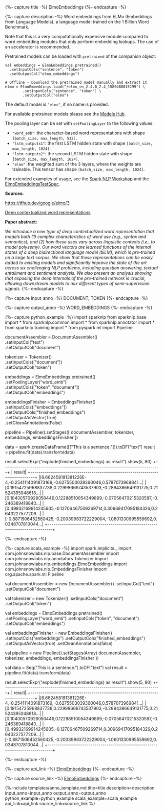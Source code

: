 {%- capture title -%}
ElmoEmbeddings
{%- endcapture -%}

{%- capture description -%}
Word embeddings from ELMo (Embeddings from Language Models), a language model trained on the 1 Billion Word Benchmark.

Note that this is a very computationally expensive module compared to word embedding modules that only perform
embedding lookups. The use of an accelerator is recommended.

Pretrained models can be loaded with `pretrained` of the companion object:
```
val embeddings = ElmoEmbeddings.pretrained()
  .setInputCols("sentence", "token")
  .setOutputCol("elmo_embeddings")

# Offline - Download the pretrained model manually and extract it
elmo = ElmoEmbeddings.load("/elmo_en_2.4.0_2.4_1580488815299") \
        .setInputCols("sentence", "token") \
        .setOutputCol("elmo")
```
The default model is `"elmo"`, if no name is provided.

For available pretrained models please see the [Models Hub](https://nlp.johnsnowlabs.com/models?task=Embeddings).

The pooling layer can be set with `setPoolingLayer` to the following values:
  - `"word_emb"`: the character-based word representations with shape `[batch_size, max_length, 512]`.
  - `"lstm_outputs1"`: the first LSTM hidden state with shape `[batch_size, max_length, 1024]`.
  - `"lstm_outputs2"`: the second LSTM hidden state with shape `[batch_size, max_length, 1024]`.
  - `"elmo"`: the weighted sum of the 3 layers, where the weights are trainable. This tensor has shape `[batch_size, max_length, 1024]`.

For extended examples of usage, see the
[Spark NLP Workshop](https://github.com/JohnSnowLabs/spark-nlp-workshop/blob/master/jupyter/training/english/dl-ner/ner_elmo.ipynb)
and the [ElmoEmbeddingsTestSpec](https://github.com/JohnSnowLabs/spark-nlp/blob/master/src/test/scala/com/johnsnowlabs/nlp/embeddings/ElmoEmbeddingsTestSpec.scala).

**Sources:**

https://tfhub.dev/google/elmo/3

[Deep contextualized word representations](https://arxiv.org/abs/1802.05365)

**Paper abstract:**

*We introduce a new type of deep contextualized word representation that models both (1) complex characteristics of
word use (e.g., syntax and semantics), and (2) how these uses vary across linguistic contexts (i.e., to model
polysemy). Our word vectors are learned functions of the internal states of a deep bidirectional language model
(biLM), which is pre-trained on a large text corpus. We show that these representations can be easily added to
existing models and significantly improve the state of the art across six challenging NLP problems, including
question answering, textual entailment and sentiment analysis. We also present an analysis showing that exposing the
deep internals of the pre-trained network is crucial, allowing downstream models to mix different types of
semi-supervision signals.*
{%- endcapture -%}

{%- capture input_anno -%}
DOCUMENT, TOKEN
{%- endcapture -%}

{%- capture output_anno -%}
WORD_EMBEDDINGS
{%- endcapture -%}

{%- capture python_example -%}
import sparknlp
from sparknlp.base import *
from sparknlp.common import *
from sparknlp.annotator import *
from sparknlp.training import *
from pyspark.ml import Pipeline

documentAssembler = DocumentAssembler() \
    .setInputCol("text") \
    .setOutputCol("document")

tokenizer = Tokenizer() \
    .setInputCols(["document"]) \
    .setOutputCol("token")

embeddings = ElmoEmbeddings.pretrained() \
    .setPoolingLayer("word_emb") \
    .setInputCols(["token", "document"]) \
    .setOutputCol("embeddings")

embeddingsFinisher = EmbeddingsFinisher() \
    .setInputCols(["embeddings"]) \
    .setOutputCols("finished_embeddings") \
    .setOutputAsVector(True) \
    .setCleanAnnotations(False)

pipeline = Pipeline().setStages([
    documentAssembler,
    tokenizer,
    embeddings,
    embeddingsFinisher
])

data = spark.createDataFrame([["This is a sentence."]]).toDF("text")
result = pipeline.fit(data).transform(data)

result.selectExpr("explode(finished_embeddings) as result").show(5, 80)
+--------------------------------------------------------------------------------+
|                                                                          result|
+--------------------------------------------------------------------------------+
|[6.662458181381226E-4,-0.2541114091873169,-0.6275503039360046,0.5787073969841...|
|[0.19154725968837738,0.22998669743537903,-0.2894386649131775,0.21524395048618...|
|[0.10400570929050446,0.12288510054349899,-0.07056470215320587,-0.246389418840...|
|[0.49932169914245605,-0.12706467509269714,0.30969417095184326,0.2643227577209...|
|[-0.8871506452560425,-0.20039963722229004,-1.0601330995559692,0.0348707810044...|
+--------------------------------------------------------------------------------+

{%- endcapture -%}

{%- capture scala_example -%}
import spark.implicits._
import com.johnsnowlabs.nlp.base.DocumentAssembler
import com.johnsnowlabs.nlp.annotators.Tokenizer
import com.johnsnowlabs.nlp.embeddings.ElmoEmbeddings
import com.johnsnowlabs.nlp.EmbeddingsFinisher
import org.apache.spark.ml.Pipeline

val documentAssembler = new DocumentAssembler()
  .setInputCol("text")
  .setOutputCol("document")

val tokenizer = new Tokenizer()
  .setInputCols("document")
  .setOutputCol("token")

val embeddings = ElmoEmbeddings.pretrained()
  .setPoolingLayer("word_emb")
  .setInputCols("token", "document")
  .setOutputCol("embeddings")

val embeddingsFinisher = new EmbeddingsFinisher()
  .setInputCols("embeddings")
  .setOutputCols("finished_embeddings")
  .setOutputAsVector(true)
  .setCleanAnnotations(false)

val pipeline = new Pipeline().setStages(Array(
  documentAssembler,
  tokenizer,
  embeddings,
  embeddingsFinisher
))

val data = Seq("This is a sentence.").toDF("text")
val result = pipeline.fit(data).transform(data)

result.selectExpr("explode(finished_embeddings) as result").show(5, 80)
+--------------------------------------------------------------------------------+
|                                                                          result|
+--------------------------------------------------------------------------------+
|[6.662458181381226E-4,-0.2541114091873169,-0.6275503039360046,0.5787073969841...|
|[0.19154725968837738,0.22998669743537903,-0.2894386649131775,0.21524395048618...|
|[0.10400570929050446,0.12288510054349899,-0.07056470215320587,-0.246389418840...|
|[0.49932169914245605,-0.12706467509269714,0.30969417095184326,0.2643227577209...|
|[-0.8871506452560425,-0.20039963722229004,-1.0601330995559692,0.0348707810044...|
+--------------------------------------------------------------------------------+

{%- endcapture -%}

{%- capture api_link -%}
[ElmoEmbeddings](https://nlp.johnsnowlabs.com/api/com/johnsnowlabs/nlp/embeddings/ElmoEmbeddings)
{%- endcapture -%}

{%- capture source_link -%}
[ElmoEmbeddings](https://github.com/JohnSnowLabs/spark-nlp/tree/master/src/main/scala/com/johnsnowlabs/nlp/embeddings/ElmoEmbeddings.scala)
{%- endcapture -%}

{% include templates/anno_template.md
title=title
description=description
input_anno=input_anno
output_anno=output_anno
python_example=python_example
scala_example=scala_example
api_link=api_link
source_link=source_link
%}